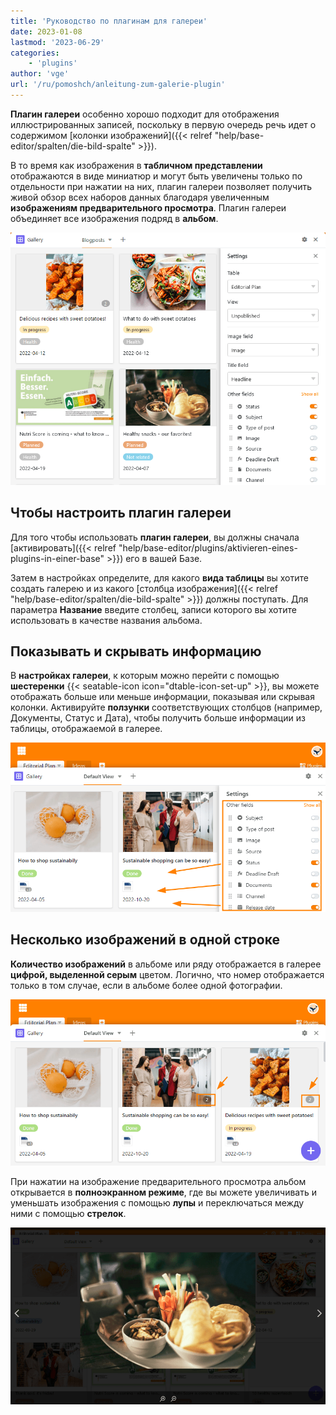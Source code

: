 ```yaml
---
title: 'Руководство по плагинам для галереи'
date: 2023-01-08
lastmod: '2023-06-29'
categories:
    - 'plugins'
author: 'vge'
url: '/ru/pomoshch/anleitung-zum-galerie-plugin'
---
```


**Плагин галереи** особенно хорошо подходит для отображения иллюстрированных записей, поскольку в первую очередь речь идет о содержимом [колонки изображений]({{< relref "help/base-editor/spalten/die-bild-spalte" >}}).

В то время как изображения в **табличном представлении** отображаются в виде миниатюр и могут быть увеличены только по отдельности при нажатии на них, плагин галереи позволяет получить живой обзор всех наборов данных благодаря увеличенным **изображениям предварительного просмотра**. Плагин галереи объединяет все изображения подряд в **альбом**.

![Плагин галереи](images/Galerie-Plugin.png)

## Чтобы настроить плагин галереи

Для того чтобы использовать **плагин галереи**, вы должны сначала [активировать]({{< relref "help/base-editor/plugins/aktivieren-eines-plugins-in-einer-base" >}}) его в вашей Базе.

Затем в настройках определите, для какого **вида таблицы** вы хотите создать галерею и из какого [столбца изображения]({{< relref "help/base-editor/spalten/die-bild-spalte" >}}) должны поступать. Для параметра **Название** введите столбец, записи которого вы хотите использовать в качестве названия альбома.

## Показывать и скрывать информацию

В **настройках галереи**, к которым можно перейти с помощью **шестеренки** {{< seatable-icon icon="dtable-icon-set-up" >}}, вы можете отображать больше или меньше информации, показывая или скрывая колонки. Активируйте **ползунки** соответствующих столбцов (например, Документы, Статус и Дата), чтобы получить больше информации из таблицы, отображаемой в галерее.

![](images/galerie-plugin.png)

## Несколько изображений в одной строке

**Количество изображений** в альбоме или ряду отображается в галерее **цифрой, выделенной серым** цветом. Логично, что номер отображается только в том случае, если в альбоме более одной фотографии.

![Плагин галереи серый номер](images/graue-nummer.png)

При нажатии на изображение предварительного просмотра альбом открывается в **полноэкранном режиме**, где вы можете увеличивать и уменьшать изображения с помощью **лупы** и переключаться между ними с помощью **стрелок**.

![Полноэкранный режим в плагине галереи](images/Vollbildmodus-im-Galerie-Plugin.png)
